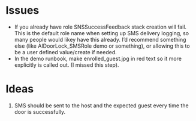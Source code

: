 # Issues

- If you already have role SNSSuccessFeedback stack creation will fail.  This is the default role name when setting up SMS delivery logging, so many people would likey have this already.  I’d recommend something else (like AIDoorLock_SMSRole demo or something), or allowing this to be a user defined value/create if needed.
- In the demo runbook, make enrolled_guest.jpg in red text so it more explicitly is called out.  (I missed this step).


# Ideas

1. SMS should be sent to the host and the expected guest every time the door is successfully.

